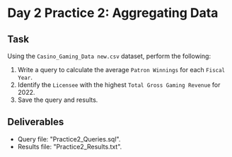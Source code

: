 # Day 2 Practice 2: Aggregating Data

## Task
Using the `Casino_Gaming_Data new.csv` dataset, perform the following:
1. Write a query to calculate the average `Patron Winnings` for each `Fiscal Year`.
2. Identify the `Licensee` with the highest `Total Gross Gaming Revenue` for 2022.
3. Save the query and results.

## Deliverables
- Query file: "Practice2_Queries.sql".
- Results file: "Practice2_Results.txt".
